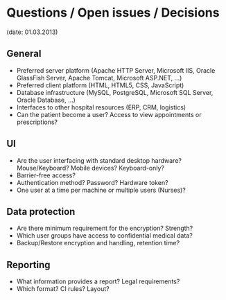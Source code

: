 # Questions / Open issues / Decisions
(date: 01.03.2013)

## General
- Preferred server platform (Apache HTTP Server, Microsoft IIS, Oracle GlassFish 
  Server, Apache Tomcat, Microsoft ASP.NET, ...)
- Preferred client platform (HTML, HTML5, CSS, JavaScript)
- Database infrastructure (MySQL, PostgreSQL, Microsoft SQL Server, Oracle
  Database, ...)
- Interfaces to other hospital resources (ERP, CRM, logistics)
- Can the patient become a user? Access to view appointments or prescriptions?


## UI
- Are the user interfacing with standard desktop hardware? Mouse/Keyboard?
  Mobile devices? Keyboard-only?
- Barrier-free access?
- Authentication method? Password? Hardware token?
- One user at a time per machine or multiple users (Nurses)?


## Data protection
- Are there minimum requirement for the encryption? Strength?
- Which user groups have access to confidential medical data?
- Backup/Restore encryption and handling, retention time?


## Reporting
- What information provides a report? Legal requirements?
- Which format? CI rules? Layout?

